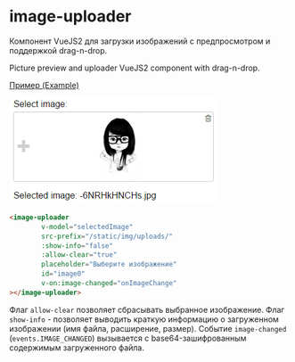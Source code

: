 # image-uploader

Компонент VueJS2 для загрузки изображений с предпросмотром и поддержкой drag-n-drop.

Picture preview and uploader VueJS2 component with drag-n-drop.

[Пример (Example)](http://insbor.ru/vue/image-uploader/ "Component example")

![Пример (example)](https://raw.githubusercontent.com/va-fursenko/image-uploader/master/example/image-uploader-example.png "Пример (example)")

```html
<image-uploader
        v-model="selectedImage"
        src-prefix="/static/img/uploads/"
        :show-info="false"
        :allow-clear="true"
        placeholder="Выберите изображение"
        id="image0"
        v-on:image-changed="onImageChange"
></image-uploader>
```

Флаг `allow-clear` позволяет сбрасывать выбранное изображение. 
Флаг `show-info` - позволяет выводить краткую информацию о загруженном изображении (имя файла, расширение, размер). 
Событие `image-changed` (`events.IMAGE_CHANGED`) вызывается с base64-зашифрованным содержимым загруженного файла.
